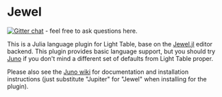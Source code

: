# Jewel

[![Gitter chat](https://badges.gitter.im/one-more-minute/Jewel-LT.png)](https://gitter.im/one-more-minute/Jewel) - feel free to ask questions here.

This is a Julia language plugin for Light Table, base on the [Jewel.jl](https://github.com/one-more-minute/Jewel.jl) editor backend. This plugin provides basic language support, but you should try [Juno](https://github.com/one-more-minute/Jupiter-LT) if you don't mind a different set of defaults from Light Table proper.

Please also see the [Juno wiki](https://github.com/one-more-minute/Jupiter-LT/wiki) for documentation and installation instructions (just substitute "Jupiter" for "Jewel" when installing for the plugin).
